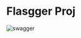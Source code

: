 # Flasgger Proj

![swagger](https://user-images.githubusercontent.com/26216132/84601002-dd58c380-ae9a-11ea-9778-706f2d083e18.PNG)
